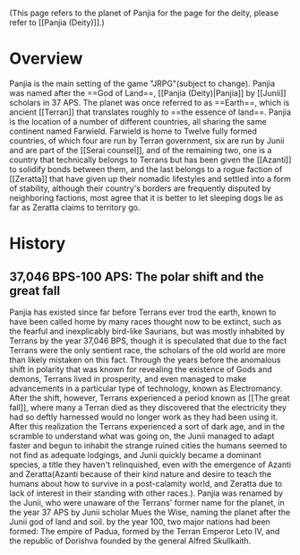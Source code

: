 (This page refers to the planet of Panjia for the page for the deity, please refer to [[Panjia (Deity)]].)
# Overview

Panjia is the main setting of the game "JRPG"(subject to change). Panjia was named after the ==God of Land==, [[Panjia (Deity)|Panjia]] by [[Junii]] scholars in 37 APS. The planet was once referred to as ==Earth==, which is ancient [[Terran]] that translates roughly to ==the essence of land==. Panjia is the location of a number of different countries, all sharing the same continent named Farwield. Farwield is home to Twelve fully formed countries, of which four are run by Terran government, six are run by Junii and are part of the [[Serai counsel]], and of the remaining two, one is a country that technically belongs to Terrans but has been given the [[Azanti]] to solidify bonds between them, and the last belongs to a rogue faction of [[Zeratta]] that have given up their nomadic lifestyles and settled into a form of stability, although their country's borders are frequently disputed by neighboring factions, most agree that it is better to let sleeping dogs lie as far as Zeratta claims to territory go. 

# History
## 37,046 BPS-100 APS: The polar shift and the great fall

Panjia has existed since far before Terrans ever trod the earth, known to have been called home by many races thought now to be extinct, such as the fearful and inexplicably bird-like Saurians, but was mostly inhabited by Terrans by the year 37,046 BPS, though it is speculated that due to the fact Terrans were the only sentient race, the scholars of the old world are more than likely mistaken on this fact. Through the years before the anomalous shift in polarity that was known for revealing the existence of Gods and demons, Terrans lived in prosperity, and even managed to make advancements in a particular type of technology, known as Electromancy. After the shift, however, Terrans experienced a period known as [[The great fall]], where many a Terran died as they discovered that the electricity they had so deftly harnessed would no longer work as they had been using it. After this realization the Terrans experienced a sort of dark age, and in the scramble to understand what was going on, the Junii managed to adapt faster and begun to inhabit the strange ruined cities the humans seemed to not find as adequate lodgings, and Junii quickly became a dominant species, a title they haven't relinquished, even with the emergence of Azanti and Zeratta(Azanti because of their kind nature and desire to teach the humans about how to survive in a post-calamity world, and Zeratta due to lack of interest in their standing with other races.). Panjia was renamed by the Junii, who were unaware of the Terrans' former name for the planet, in the year 37 APS by Junii scholar Mues the Wise, naming the planet after the Junii god of land and soil. by the year 100, two major nations had been formed: The empire of Padua, formed by the Terran Emperor Leto IV, and the republic of Dorishva founded by the general Alfred Skullkaith. 

